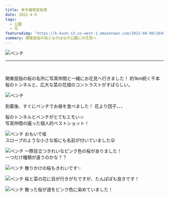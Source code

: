 ```yaml
---
title: 幸手権現堂桜堤
date: 2022-4-9
tags: 
  - 公園
  - 花
featuredimg: 'https://k-kash.s3.us-west-1.amazonaws.com/2022-04-09/1649665348592.jpg'
summary: 関東屈指の桜となのはなの公園にお花見へ
---
```

![ベンチ](https://k-kash.s3.us-west-1.amazonaws.com/2022-04-09/1649665348592.jpg "ベンチ")
***
<br>

関東屈指の桜の名所に写真仲間と一緒にお花見へ行きました！
約1km続く千本桜のトンネルと、広大な菜の花畑のコントラストがすばらしい。


![ベンチ](https://k-kash.s3.us-west-1.amazonaws.com/2022-04-09/1649665337788.jpg "ベンチ")

到着後、すぐにベンチでお昼を食べました！
花より団子、、、

桜のトンネルとベンチがとてもエモい☺️ <br>
写真仲間の撮った個人的ベストショット！

![ベンチ](https://k-kash.s3.us-west-1.amazonaws.com/2022-04-09/1649665329709.jpg "ベンチ")
おもいで坂<br>
スロープのような小さな坂にも名前が付いていました:open_mouth:


![ベンチ](https://k-kash.s3.us-west-1.amazonaws.com/2022-04-09/1649665333546.jpg "ベンチ")
一際目立つきれいなピンク色の桜がありました！<br>
一つだけ種類が違うのかな？？

![ベンチ](https://k-kash.s3.us-west-1.amazonaws.com/2022-04-09/1649665334353.jpg "ベンチ")
散りかけの桜もきれいです:sparkles:


![ベンチ](https://k-kash.s3.us-west-1.amazonaws.com/2022-04-09/1649665335741.jpg "ベンチ")
桜と菜の花に目が行きがちですが、たんぽぽも良きです！

![ベンチ](https://k-kash.s3.us-west-1.amazonaws.com/2022-04-09/1649665336684.jpg "ベンチ")
散った桜が道をピンク色に染めていました！






